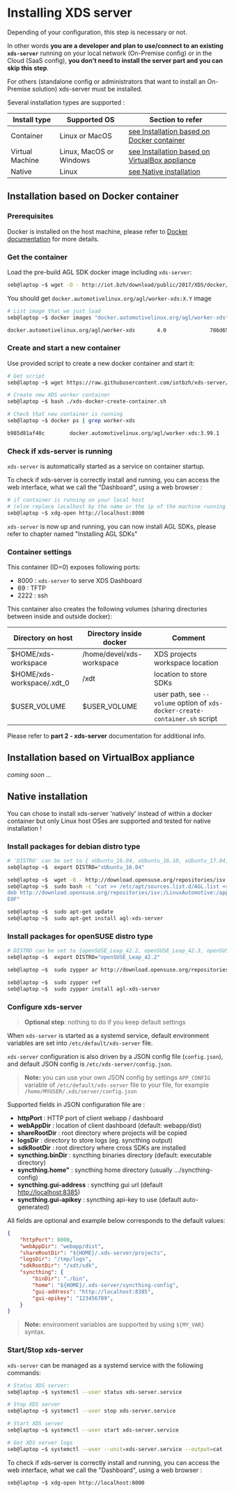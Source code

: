 # Installing XDS server

Depending of your configuration, this step is necessary or not.

In other words **you are a developer and plan to use/connect to an existing `xds-server`**
running on your local network (On-Premise config) or in the Cloud (SaaS config),
**you don't need to install the server part and you can skip this step**.

For others (standalone config or administrators that want to install an
On-Premise solution) xds-server must be installed.

Several installation types are supported :

| Install type | Supported OS | Section to refer |
|--------------|--------------|------------------|
| Container | Linux or MacOS | [see Installation based on Docker container](#docker_container) |
| Virtual Machine | Linux, MacOS or Windows | [see Installation based on VirtualBox appliance](#vbox_appliance) |
| Native | Linux | [see Native installation](#native) |

## <a name="docker_container"></a> Installation based on Docker container

### Prerequisites

Docker is installed on the host machine, please refer to [Docker documentation](https://docs.docker.com/engine/installation/) for more details.

### Get the container

Load the pre-build AGL SDK docker image including `xds-server`:

```bash
seb@laptop ~$ wget -O - http://iot.bzh/download/public/2017/XDS/docker/docker_agl_worker-xds-latest.tar.xz | docker load
```

You should get `docker.automotivelinux.org/agl/worker-xds:X.Y` image

```bash
# List image that we just load
seb@laptop ~$ docker images "docker.automotivelinux.org/agl/worker-xds*"

docker.automotivelinux.org/agl/worker-xds       4.0              786d65b2792c        6 days ago          654MB
```

### Create and start a new container

Use provided script to create a new docker container and start it:

```bash
# Get script
seb@laptop ~$ wget https://raw.githubusercontent.com/iotbzh/xds-server/master/scripts/xds-docker-create-container.sh

# Create new XDS worker container
seb@laptop ~$ bash ./xds-docker-create-container.sh

# Check that new container is running
seb@laptop ~$ docker ps | grep worker-xds

b985d81af40c        docker.automotivelinux.org/agl/worker-xds:3.99.1       "/usr/bin/wait_for..."   6 days ago           Up 4 hours          0.0.0.0:8000->8000/tcp, 0.0.0.0:69->69/udp, 0.0.0.0:10809->10809/tcp, 0.0.0.0:2222->22/tcp    agl-xds-seb@laptop-0-seb
```

### Check if xds-server is running

`xds-server` is automatically started as a service on container startup.

To check if xds-server is correctly install and running, you can access the web
interface, what we call the "Dashboard", using a web browser :

```bash
# if container is running on your local host
# (else replace localhost by the name or the ip of the machine running the container)
seb@laptop ~$ xdg-open http://localhost:8000
```

`xds-server` is now up and running, you can now install AGL SDKs, please refer
to chapter named "Installing AGL SDKs"

### Container settings

This container (ID=0) exposes following ports:

- 8000 : `xds-server` to serve XDS Dashboard
- 69   : TFTP
- 2222 : ssh

This container also creates the following volumes (sharing directories between
inside and outside docker):

| Directory on host | Directory inside docker | Comment |
|-------------------|-------------------------|---------|
| $HOME/xds-workspace | /home/devel/xds-workspace | XDS projects workspace location|
| $HOME/xds-workspace/.xdt_0 | /xdt | location to store SDKs |
| $USER_VOLUME | $USER_VOLUME | user path, see `--volume` option of `xds-docker-create-container.sh` script |

<!-- note -->
Please refer to **part 2 - xds-server** documentation for additional info.
<!-- endnote -->

## <a name="vbox_appliance"></a> Installation based on VirtualBox appliance

_coming soon ..._

## <a name="native"></a> Native installation

You can chose to install xds-server 'natively' instead of within a docker
container but only Linux host OSes are supported and tested for native
installation !

### Install packages for debian distro type

```bash
# 'DISTRO' can be set to { xUbuntu_16.04, xUbuntu_16.10, xUbuntu_17.04, Debian_8.0, Debian_9.0}
seb@laptop ~$  export DISTRO="xUbuntu_16.04"

seb@laptop ~$  wget -O - http://download.opensuse.org/repositories/isv:/LinuxAutomotive:/app-Development/${DISTRO}/Release.key | sudo apt-key add -
seb@laptop ~$  sudo bash -c "cat >> /etc/apt/sources.list.d/AGL.list <<EOF
deb http://download.opensuse.org/repositories/isv:/LinuxAutomotive:/app-Development/${DISTRO}/ ./
EOF"

seb@laptop ~$  sudo apt-get update
seb@laptop ~$  sudo apt-get install agl-xds-server
```

### Install packages for openSUSE distro type

```bash
# DISTRO can be set to {openSUSE_Leap_42.2, openSUSE_Leap_42.3, openSUSE_Tumbleweed}
seb@laptop ~$  export DISTRO="openSUSE_Leap_42.2"

seb@laptop ~$  sudo zypper ar http://download.opensuse.org/repositories/isv:/LinuxAutomotive:/app-Development/${DISTRO}/isv:LinuxAutomotive:app-Development.repo

seb@laptop ~$  sudo zypper ref
seb@laptop ~$  sudo zypper install agl-xds-server
```

### Configure xds-server

<!-- note -->
>**Optional step**: nothing to do if you keep default settings
<!-- endnote -->

When `xds-server` is started as a systemd service, default environment variables
are set into `/etc/default/xds-server` file.

`xds-server` configuration is also driven by a JSON config file (`config.json`),
and default JSON config is `/etc/xds-server/config.json`.

<!-- note -->
>**Note:** you can use your own JSON config by settings `APP_CONFIG` variable of
`/etc/default/xds-server` file to your file, for example
`/home/MYUSER/.xds/server/config.json`
<!-- endnote -->

Supported fields in JSON configuration file are :

- **httpPort** : HTTP port of client webapp / dashboard
- **webAppDir** : location of client dashboard (default: webapp/dist)
- **shareRootDir** : root directory where projects will be copied
- **logsDir**  : directory to store logs (eg. syncthing output)
- **sdkRootDir** : root directory where cross SDKs are installed
- **syncthing.binDir** : syncthing binaries directory (default: executable directory)
- **syncthing.home"** : syncthing home directory (usually .../syncthing-config)
- **syncthing.gui-address** : syncthing gui url (default <http://localhost:8385>)
- **syncthing.gui-apikey** : syncthing api-key to use (default auto-generated)

All fields are optional and example below corresponds to the default values:

```json
{
    "httpPort": 8000,
    "webAppDir": "webapp/dist",
    "shareRootDir": "${HOME}/.xds-server/projects",
    "logsDir": "/tmp/logs",
    "sdkRootDir": "/xdt/sdk",
    "syncthing": {
        "binDir": "./bin",
        "home": "${HOME}/.xds-server/syncthing-config",
        "gui-address": "http://localhost:8385",
        "gui-apikey": "123456789",
    }
}
```

>**Note:** environment variables are supported by using `${MY_VAR}` syntax.

### Start/Stop xds-server

`xds-server` can be managed as a systemd service with the following commands:

```bash
# Status XDS server:
seb@laptop ~$ systemctl --user status xds-server.service

# Stop XDS server
seb@laptop ~$ systemctl --user stop xds-server.service

# Start XDS server
seb@laptop ~$ systemctl --user start xds-server.service

# Get XDS server logs
seb@laptop ~$ systemctl --user --unit=xds-server.service --output=cat
```

To check if xds-server is correctly install and running, you can access the web
interface, what we call the "Dashboard", using a web browser :

```bash
seb@laptop ~$ xdg-open http://localhost:8000
```
